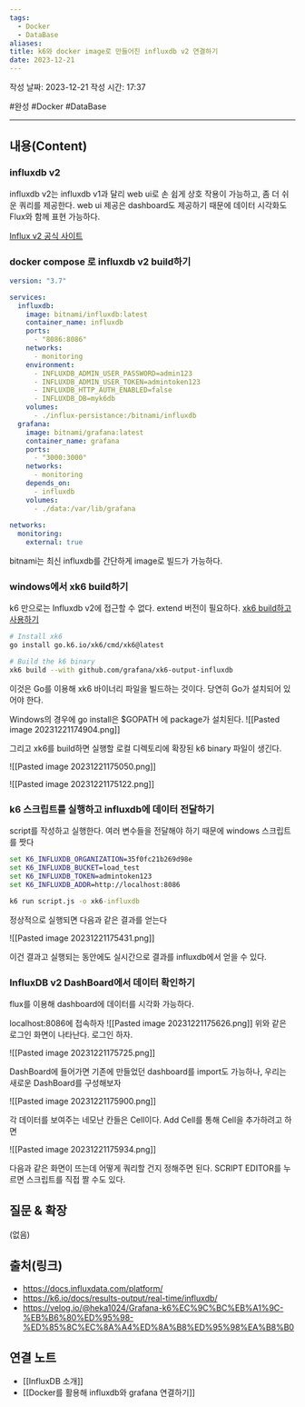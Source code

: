 ```yaml
---
tags:
  - Docker
  - DataBase
aliases: 
title: k6와 docker image로 만들어진 influxdb v2 연결하기
date: 2023-12-21
---
```

작성 날짜: 2023-12-21
작성 시간: 17:37

#완성 #Docker #DataBase 

----
## 내용(Content)
### influxdb v2
influxdb v2는 influxdb v1과 달리 web ui로 손 쉽게 상호 작용이 가능하고,  좀 더 쉬운 쿼리를 제공한다.  web ui 제공은 dashboard도 제공하기 때문에 데이터 시각화도 Flux와 함께 표현 가능하다.

[Influx v2 공식 사이트](https://docs.influxdata.com/influxdb/v2/)

### docker compose 로 influxdb v2 build하기
```yml
version: "3.7"

services:
  influxdb:
    image: bitnami/influxdb:latest
    container_name: influxdb
    ports:
      - "8086:8086"
    networks:
      - monitoring
    environment:
      - INFLUXDB_ADMIN_USER_PASSWORD=admin123
      - INFLUXDB_ADMIN_USER_TOKEN=admintoken123
      - INFLUXDB_HTTP_AUTH_ENABLED=false
      - INFLUXDB_DB=myk6db
    volumes:
      - ./influx-persistance:/bitnami/influxdb
  grafana:
    image: bitnami/grafana:latest
    container_name: grafana
    ports:
      - "3000:3000"
    networks:
      - monitoring
    depends_on:
      - influxdb
    volumes:
      - ./data:/var/lib/grafana
  
networks:
  monitoring:
    external: true
```

bitnami는 최신 influxdb를 간단하게 image로 빌드가 가능하다. 

### windows에서 xk6 build하기

k6 만으로는 Influxdb v2에 접근할 수 없다. extend 버전이 필요하다.
[xk6 build하고 사용하기](https://k6.io/docs/results-output/real-time/influxdb/)

```bash
# Install xk6
go install go.k6.io/xk6/cmd/xk6@latest

# Build the k6 binary
xk6 build --with github.com/grafana/xk6-output-influxdb
```

이것은 Go를 이용해 xk6 바이너리 파일을 빌드하는 것이다. 당연히 Go가 설치되어 있어야 한다.

Windows의 경우에 go install은 $GOPATH 에 package가 설치된다.
![[Pasted image 20231221174904.png]]

그리고 xk6를 build하면 실행할 로컬 디렉토리에 확장된 k6 binary 파일이 생긴다.

![[Pasted image 20231221175050.png]]

![[Pasted image 20231221175122.png]]


### k6 스크립트를 실행하고 influxdb에 데이터 전달하기

script를 작성하고 실행한다. 여러 변수들을 전달해야 하기 때문에 windows 스크립트를 짯다

```bat
set K6_INFLUXDB_ORGANIZATION=35f0fc21b269d98e
set K6_INFLUXDB_BUCKET=load_test
set K6_INFLUXDB_TOKEN=admintoken123
set K6_INFLUXDB_ADDR=http://localhost:8086

k6 run script.js -o xk6-influxdb
```

정상적으로 실행되면 다음과 같은 결과를 얻는다

![[Pasted image 20231221175431.png]]

이건 결과고 실행되는 동안에도 실시간으로 결과를 influxdb에서 얻을 수 있다.

### InfluxDB v2 DashBoard에서 데이터 확인하기

flux를 이용해 dashboard에 데이터를 시각화 가능하다.

localhost:8086에 접속하자
![[Pasted image 20231221175626.png]]
위와 같은 로그인 화면이 나타난다.  로그인 하자.

![[Pasted image 20231221175725.png]]

DashBoard에 들어가면 기존에 만들었던 dashboard를 import도 가능하나, 우리는 새로운 DashBoard를 구성해보자

![[Pasted image 20231221175900.png]]

각 데이터를 보여주는 네모난 칸들은 Cell이다. Add Cell를 통해 Cell을 추가하려고 하면

![[Pasted image 20231221175934.png]]

다음과 같은 화면이 뜨는데 어떻게 쿼리할 건지 정해주면 된다. SCRIPT EDITOR를 누르면 스크립트를 직접 짤 수도 있다.
## 질문 & 확장


(없음)

## 출처(링크)
- https://docs.influxdata.com/platform/
- https://k6.io/docs/results-output/real-time/influxdb/
- https://velog.io/@heka1024/Grafana-k6%EC%9C%BC%EB%A1%9C-%EB%B6%80%ED%95%98-%ED%85%8C%EC%8A%A4%ED%8A%B8%ED%95%98%EA%B8%B0

## 연결 노트

- [[InfluxDB 소개]]
- [[Docker를 활용해 influxdb와 grafana 연결하기]]









